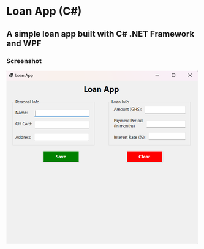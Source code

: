 # Loan App (C#)

## A simple loan app built with C# .NET Framework and WPF

### Screenshot

<img src="./loan_ss.png" width="500px">
